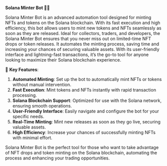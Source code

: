 **Solana Minter Bot 🚀🎨**

Solana Minter Bot is an advanced automation tool designed for minting NFTs and tokens on the Solana blockchain. With its fast execution and high efficiency, this bot allows users to mint new tokens and NFTs seamlessly as soon as they are released. Ideal for collectors, traders, and developers, the Solana Minter Bot ensures that you never miss out on limited-time NFT drops or token releases. It automates the minting process, saving time and increasing your chances of securing valuable assets. With its user-friendly interface and lightning-fast transactions, it’s the go-to tool for anyone looking to maximize their Solana blockchain experience.

🚀 **Key Features**:  
1. **Automated Minting**: Set up the bot to automatically mint NFTs or tokens without manual intervention.  
2. **Fast Execution**: Mint tokens and NFTs instantly with rapid transaction processing.  
3. **Solana Blockchain Support**: Optimized for use with the Solana network, ensuring smooth operations.  
4. **User-Friendly Interface**: Easily navigate and configure the bot for your specific needs.  
5. **Real-Time Minting**: Mint new releases as soon as they go live, securing valuable assets.  
6. **High Efficiency**: Increase your chances of successfully minting NFTs with minimal effort.

Solana Minter Bot is the perfect tool for those who want to take advantage of NFT drops and token minting on the Solana blockchain, automating the process and enhancing your trading opportunities.


